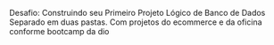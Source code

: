 Desafio: Construindo seu Primeiro Projeto Lógico de Banco de Dados
Separado em duas pastas. Com projetos do ecommerce e da oficina conforme bootcamp da dio
